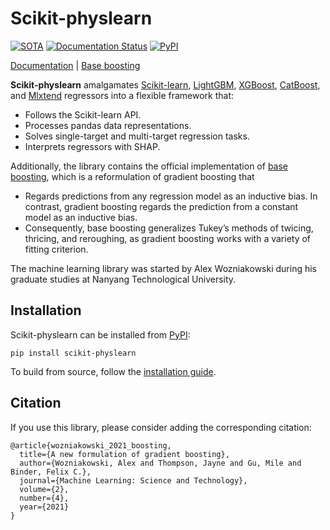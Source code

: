# Scikit-physlearn

[![SOTA](https://img.shields.io/endpoint.svg?url=https://paperswithcode.com/badge/boosting-on-the-shoulders-of-giants-in/multi-target-regression-on-google-5-qubit)](https://paperswithcode.com/sota/multi-target-regression-on-google-5-qubit?p=boosting-on-the-shoulders-of-giants-in)
[![Documentation Status](https://readthedocs.org/projects/scikit-physlearn/badge/?version=latest)](https://scikit-physlearn.readthedocs.io/en/latest/?badge=latest)
[![PyPI](https://badge.fury.io/py/scikit-physlearn.svg)](https://badge.fury.io/py/scikit-physlearn)

[Documentation](https://scikit-physlearn.readthedocs.org) |
[Base boosting](https://iopscience.iop.org/article/10.1088/2632-2153/ac1ee9)

**Scikit-physlearn** amalgamates
[Scikit-learn](https://scikit-learn.org/),
[LightGBM](https://lightgbm.readthedocs.org),
[XGBoost](https://xgboost.readthedocs.org),
[CatBoost](https://catboost.ai/),
and [Mlxtend](http://rasbt.github.io/mlxtend/)
regressors into a flexible framework that:

* Follows the Scikit-learn API.
* Processes pandas data representations.
* Solves single-target and multi-target regression tasks.
* Interprets regressors with SHAP.

Additionally, the library contains the official implementation of 
[base boosting](https://iopscience.iop.org/article/10.1088/2632-2153/ac1ee9),
which is a reformulation of gradient boosting that

* Regards predictions from any regression model as an inductive bias.
In contrast, gradient boosting regards the prediction from a constant
model as an inductive bias.
* Consequently, base boosting generalizes Tukey’s methods of twicing,
  thricing, and reroughing, as gradient boosting works with a variety
  of fitting criterion.

The machine learning library was started by Alex Wozniakowski during his graduate
studies at Nanyang Technological University.

## Installation
Scikit-physlearn can be installed from [PyPI](https://pypi.org/project/scikit-physlearn/):
```
pip install scikit-physlearn
```

To build from source, follow the [installation guide](https://scikit-physlearn.readthedocs.io/en/latest/install.html).

## Citation

If you use this library, please consider adding the corresponding citation:
```
@article{wozniakowski_2021_boosting,
  title={A new formulation of gradient boosting},
  author={Wozniakowski, Alex and Thompson, Jayne and Gu, Mile and Binder, Felix C.},
  journal={Machine Learning: Science and Technology},
  volume={2},
  number={4},
  year={2021}
}

```
